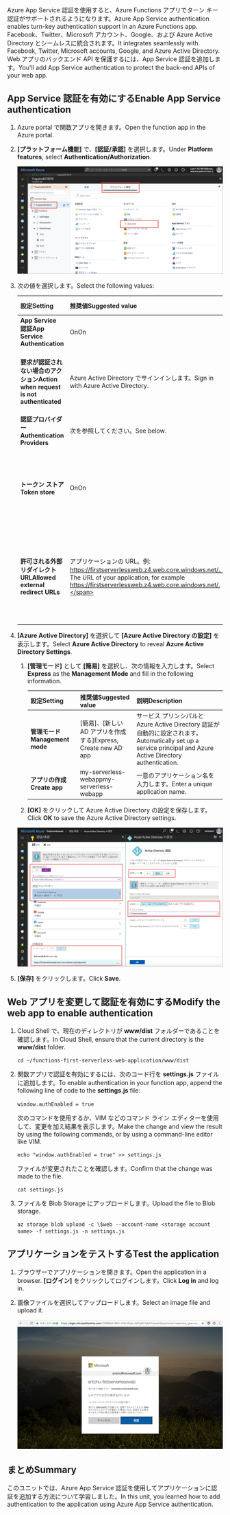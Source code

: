 <span data-ttu-id="b9dd1-101">Azure App Service 認証を使用すると、Azure Functions アプリでターン キー認証がサポートされるようになります。</span><span class="sxs-lookup"><span data-stu-id="b9dd1-101">Azure App Service authentication enables turn-key authentication support in an Azure Functions app.</span></span> <span data-ttu-id="b9dd1-102">Facebook、Twitter、Microsoft アカウント、Google、および Azure Active Directory とシームレスに統合されます。</span><span class="sxs-lookup"><span data-stu-id="b9dd1-102">It integrates seamlessly with Facebook, Twitter, Microsoft accounts, Google, and Azure Active Directory.</span></span> <span data-ttu-id="b9dd1-103">Web アプリのバックエンド API を保護するには、App Service 認証を追加します。</span><span class="sxs-lookup"><span data-stu-id="b9dd1-103">You'll add App Service authentication to protect the back-end APIs of your web app.</span></span>

## <a name="enable-app-service-authentication"></a><span data-ttu-id="b9dd1-104">App Service 認証を有効にする</span><span class="sxs-lookup"><span data-stu-id="b9dd1-104">Enable App Service authentication</span></span>

1. <span data-ttu-id="b9dd1-105">Azure portal で関数アプリを開きます。</span><span class="sxs-lookup"><span data-stu-id="b9dd1-105">Open the function app in the Azure portal.</span></span>

1. <span data-ttu-id="b9dd1-106">**[プラットフォーム機能]** で、**[認証/承認]** を選択します。</span><span class="sxs-lookup"><span data-stu-id="b9dd1-106">Under **Platform features**, select **Authentication/Authorization**.</span></span>

    ![認証と承認を選択する](../media/6-authorization.jpg)


1. <span data-ttu-id="b9dd1-108">次の値を選択します。</span><span class="sxs-lookup"><span data-stu-id="b9dd1-108">Select the following values:</span></span>
    
    | <span data-ttu-id="b9dd1-109">設定</span><span class="sxs-lookup"><span data-stu-id="b9dd1-109">Setting</span></span>      |  <span data-ttu-id="b9dd1-110">推奨値</span><span class="sxs-lookup"><span data-stu-id="b9dd1-110">Suggested value</span></span>   | <span data-ttu-id="b9dd1-111">説明</span><span class="sxs-lookup"><span data-stu-id="b9dd1-111">Description</span></span>                                        |
    | --- | --- | ---|
    | <span data-ttu-id="b9dd1-112">**App Service 認証**</span><span class="sxs-lookup"><span data-stu-id="b9dd1-112">**App Service Authentication**</span></span> | <span data-ttu-id="b9dd1-113">On</span><span class="sxs-lookup"><span data-stu-id="b9dd1-113">On</span></span> | <span data-ttu-id="b9dd1-114">認証を有効にします。</span><span class="sxs-lookup"><span data-stu-id="b9dd1-114">Enable authentication.</span></span> |
    | <span data-ttu-id="b9dd1-115">**要求が認証されない場合のアクション**</span><span class="sxs-lookup"><span data-stu-id="b9dd1-115">**Action when request is not authenticated**</span></span> | <span data-ttu-id="b9dd1-116">Azure Active Directory でサインインします。</span><span class="sxs-lookup"><span data-stu-id="b9dd1-116">Sign in with Azure Active Directory.</span></span> | <span data-ttu-id="b9dd1-117">構成済みの認証方法 (下記) を選択します。</span><span class="sxs-lookup"><span data-stu-id="b9dd1-117">Select a configured authentication method (See below).</span></span> |
    | <span data-ttu-id="b9dd1-118">**認証プロバイダー**</span><span class="sxs-lookup"><span data-stu-id="b9dd1-118">**Authentication Providers**</span></span> | <span data-ttu-id="b9dd1-119">次を参照してください。</span><span class="sxs-lookup"><span data-stu-id="b9dd1-119">See below.</span></span> | <span data-ttu-id="b9dd1-120">次を参照してください。</span><span class="sxs-lookup"><span data-stu-id="b9dd1-120">See below.</span></span> |
    | <span data-ttu-id="b9dd1-121">**トークン ストア**</span><span class="sxs-lookup"><span data-stu-id="b9dd1-121">**Token store**</span></span> | <span data-ttu-id="b9dd1-122">On</span><span class="sxs-lookup"><span data-stu-id="b9dd1-122">On</span></span> | <span data-ttu-id="b9dd1-123">App Service でトークンを格納および管理できるようになります。</span><span class="sxs-lookup"><span data-stu-id="b9dd1-123">Allow App Service to store and manage tokens.</span></span> |
    | <span data-ttu-id="b9dd1-124">**許可される外部リダイレクト URL**</span><span class="sxs-lookup"><span data-stu-id="b9dd1-124">**Allowed external redirect URLs**</span></span> | <span data-ttu-id="b9dd1-125">アプリケーションの URL。例: https://firstserverlessweb.z4.web.core.windows.net/。</span><span class="sxs-lookup"><span data-stu-id="b9dd1-125">The URL of your application, for example https://firstserverlessweb.z4.web.core.windows.net/.</span></span> | <span data-ttu-id="b9dd1-126">ユーザーが認証された後に App Service からリダイレクトできる URL。</span><span class="sxs-lookup"><span data-stu-id="b9dd1-126">URLs that App Service is allowed to redirect to, after a user is authenticated.</span></span> |

1. <span data-ttu-id="b9dd1-127">**[Azure Active Directory]** を選択して **[Azure Active Directory の設定]** を表示します。</span><span class="sxs-lookup"><span data-stu-id="b9dd1-127">Select **Azure Active Directory** to reveal **Azure Active Directory Settings**.</span></span>

    1. <span data-ttu-id="b9dd1-128">**[管理モード]** として **[簡易]** を選択し、次の情報を入力します。</span><span class="sxs-lookup"><span data-stu-id="b9dd1-128">Select **Express** as the **Management Mode** and fill in the following information.</span></span>
    
        | <span data-ttu-id="b9dd1-129">設定</span><span class="sxs-lookup"><span data-stu-id="b9dd1-129">Setting</span></span>      |  <span data-ttu-id="b9dd1-130">推奨値</span><span class="sxs-lookup"><span data-stu-id="b9dd1-130">Suggested value</span></span>   | <span data-ttu-id="b9dd1-131">説明</span><span class="sxs-lookup"><span data-stu-id="b9dd1-131">Description</span></span>                                        |
        | --- | --- | ---|
        | <span data-ttu-id="b9dd1-132">**管理モード**</span><span class="sxs-lookup"><span data-stu-id="b9dd1-132">**Management mode**</span></span> | <span data-ttu-id="b9dd1-133">[簡易]、[新しい AD アプリを作成する]</span><span class="sxs-lookup"><span data-stu-id="b9dd1-133">Express, Create new AD app</span></span> | <span data-ttu-id="b9dd1-134">サービス プリンシパルと Azure Active Directory 認証が自動的に設定されます。</span><span class="sxs-lookup"><span data-stu-id="b9dd1-134">Automatically set up a service principal and Azure Active Directory authentication.</span></span> |
        | <span data-ttu-id="b9dd1-135">**アプリの作成**</span><span class="sxs-lookup"><span data-stu-id="b9dd1-135">**Create app**</span></span> | <span data-ttu-id="b9dd1-136">my-serverless-webapp</span><span class="sxs-lookup"><span data-stu-id="b9dd1-136">my-serverless-webapp</span></span> | <span data-ttu-id="b9dd1-137">一意のアプリケーション名を入力します。</span><span class="sxs-lookup"><span data-stu-id="b9dd1-137">Enter a unique application name.</span></span> |
    
    1. <span data-ttu-id="b9dd1-138">**[OK]** をクリックして Azure Active Directory の設定を保存します。</span><span class="sxs-lookup"><span data-stu-id="b9dd1-138">Click **OK** to save the Azure Active Directory settings.</span></span>

    ![認証と承認と Azure Active Directory の設定](../media/6-create-aad.png)


1. <span data-ttu-id="b9dd1-140">**[保存]** をクリックします。</span><span class="sxs-lookup"><span data-stu-id="b9dd1-140">Click **Save**.</span></span>


## <a name="modify-the-web-app-to-enable-authentication"></a><span data-ttu-id="b9dd1-141">Web アプリを変更して認証を有効にする</span><span class="sxs-lookup"><span data-stu-id="b9dd1-141">Modify the web app to enable authentication</span></span>

1. <span data-ttu-id="b9dd1-142">Cloud Shell で、現在のディレクトリが **www/dist** フォルダーであることを確認します。</span><span class="sxs-lookup"><span data-stu-id="b9dd1-142">In Cloud Shell, ensure that the current directory is the **www/dist** folder.</span></span>

    ```azurecli
    cd ~/functions-first-serverless-web-application/www/dist
    ```

1. <span data-ttu-id="b9dd1-143">関数アプリで認証を有効にするには、次のコード行を **settings.js** ファイルに追加します。</span><span class="sxs-lookup"><span data-stu-id="b9dd1-143">To enable authentication in your function app, append the following line of code to the **settings.js** file:</span></span>

    `window.authEnabled = true`

    <span data-ttu-id="b9dd1-144">次のコマンドを使用するか、VIM などのコマンド ライン エディターを使用して、変更を加え結果を表示します。</span><span class="sxs-lookup"><span data-stu-id="b9dd1-144">Make the change and view the result by using the following commands, or by using a command-line editor like VIM.</span></span>

    ```azurecli
    echo "window.authEnabled = true" >> settings.js
    ```

    <span data-ttu-id="b9dd1-145">ファイルが変更されたことを確認します。</span><span class="sxs-lookup"><span data-stu-id="b9dd1-145">Confirm that the change was made to the file.</span></span>

    ```azurecli
    cat settings.js
    ```

1. <span data-ttu-id="b9dd1-146">ファイルを Blob Storage にアップロードします。</span><span class="sxs-lookup"><span data-stu-id="b9dd1-146">Upload the file to Blob storage.</span></span>

    ```azurecli
    az storage blob upload -c \$web --account-name <storage account name> -f settings.js -n settings.js
    ```


## <a name="test-the-application"></a><span data-ttu-id="b9dd1-147">アプリケーションをテストする</span><span class="sxs-lookup"><span data-stu-id="b9dd1-147">Test the application</span></span>

1. <span data-ttu-id="b9dd1-148">ブラウザーでアプリケーションを開きます。</span><span class="sxs-lookup"><span data-stu-id="b9dd1-148">Open the application in a browser.</span></span> <span data-ttu-id="b9dd1-149">**[ログイン]** をクリックしてログインします。</span><span class="sxs-lookup"><span data-stu-id="b9dd1-149">Click **Log in** and log in.</span></span>

1. <span data-ttu-id="b9dd1-150">画像ファイルを選択してアップロードします。</span><span class="sxs-lookup"><span data-stu-id="b9dd1-150">Select an image file and upload it.</span></span>

    ![サインイン ページ](../media/6-aad-auth.png)
    

## <a name="summary"></a><span data-ttu-id="b9dd1-152">まとめ</span><span class="sxs-lookup"><span data-stu-id="b9dd1-152">Summary</span></span>

<span data-ttu-id="b9dd1-153">このユニットでは、Azure App Service 認証を使用してアプリケーションに認証を追加する方法について学習しました。</span><span class="sxs-lookup"><span data-stu-id="b9dd1-153">In this unit, you learned how to add authentication to the application using Azure App Service authentication.</span></span>